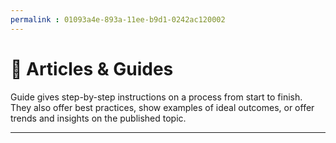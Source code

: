 ```yaml
---
permalink : 01093a4e-893a-11ee-b9d1-0242ac120002
---
```

# 📰 Articles & Guides

Guide gives step-by-step instructions on a process from start to finish. They also offer
best practices, show examples of ideal outcomes, or offer trends and insights on the
published topic.

---
